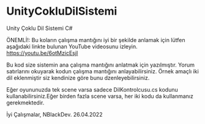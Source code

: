 # UnityCokluDilSistemi
 Unity Çoklu Dil Sistemi C#

ÖNEMLİ!: Bu koların çalışma mantığını iyi bir şekilde anlamak için lütfen aşağıdaki linkte bulunan YouTube videosunu izleyin.
https://youtu.be/6otMzicEsjI

Bu kod size sistemin ana çalışma mantığını anlatmak için yazılmıştır.
Yorum satırlarını okuyarak kodun çalışma mantığını anlayabilirsiniz.
Örnek amaçlı iki dil eklenmiştir siz kendinize göre bunu dzenleyebilirsiniz.

Eğer oyununuzda tek scene varsa sadece DilKontrolcusu.cs kodunu kullanabilirsiniz.Eğer birden fazla scene varsa, her iki kodu da kullanmanız gerekmektedir.

İyi Çalışmalar, NBlackDev.
26.04.2022

